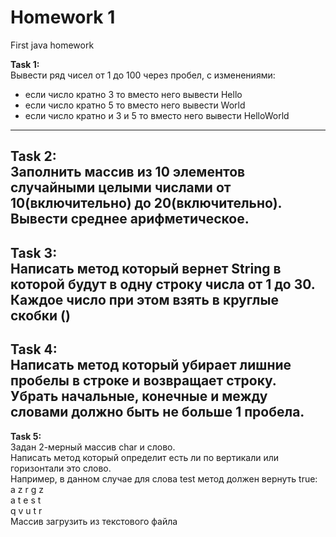 # Homework 1
First java homework

**Task 1:**  
  Вывести ряд чисел от 1 до 100 через пробел, с изменениями:
  - если число кратно 3 то вместо него вывести Hello
  - если число кратно 5 то вместо него вывести World
  - если число кратно и 3 и 5 то вместо него вывести HelloWorld
---
**Task 2:**  
Заполнить массив из 10 элементов случайными целыми числами от 10(включительно) до 20(включительно).  
Вывести среднее арифметическое.  
---
**Task 3:**   
Написать метод который вернет String в которой будут в одну строку числа от 1 до 30.
Каждое число при этом взять в круглые скобки ()  
---  
**Task 4:**  
Написать метод который убирает лишние пробелы в строке и возвращает строку.   
Убрать начальные, конечные и между словами должно быть не больше 1 пробела.  
---
**Task 5:**  
Задан 2-мерный массив char и слово.  
Написать метод который определит есть ли по вертикали или горизонтали это слово.   
Например, в данном случае для слова test метод должен вернуть true:  
  a z r g z  
  a t e s t  
  q v u t r  
Массив загрузить из текстового файла  
